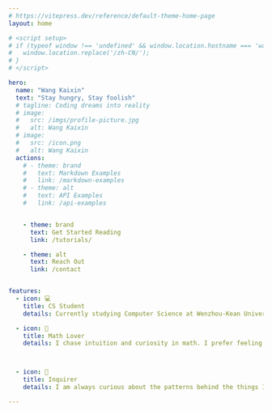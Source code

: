 ```yaml
---
# https://vitepress.dev/reference/default-theme-home-page
layout: home

# <script setup>
# if (typeof window !== 'undefined' && window.location.hostname === 'wangkaixin.net.cn') {
#   window.location.replace('/zh-CN/');
# }
# </script>

hero:
  name: "Wang Kaixin"
  text: "Stay hungry, Stay foolish"
  # tagline: Coding dreams into reality
  # image:
  #   src: /imgs/profile-picture.jpg
  #   alt: Wang Kaixin
  # image:
  #   src: /icon.png
  #   alt: Wang Kaixin
  actions:
    # - theme: brand
    #   text: Markdown Examples
    #   link: /markdown-examples
    # - theme: alt
    #   text: API Examples
    #   link: /api-examples


    - theme: brand
      text: Get Started Reading
      link: /tutorials/

    - theme: alt
      text: Reach Out
      link: /contact


features:
  - icon: 💻
    title: CS Student
    details: Currently studying Computer Science at Wenzhou-Kean University. Familiar with Java, Python, HTML, CSS, and other programming languages.

  - icon: 🔢
    title: Math Lover
    details: I chase intuition and curiosity in math. I prefer feeling math to merely solving math.



  - icon: 🤔
    title: Inquirer
    details: I am always curious about the patterns behind the things I see. I hope I could find more subtle inconsistencies - the "why does this feel off?" moments, and figure out what's really going on.

---
```


